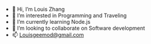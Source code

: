 - 👋 Hi, I’m Louis Zhang
- 👀 I’m interested in Programming and Traveling 
- 🌱 I’m currently learning Node.js
- 💞️ I’m looking to collaborate on Software development 
- 📫 Louisgeemod@gmail.com
<!---
louis-zhangxa/louis-zhangxa is a ✨ special ✨ repository because its `README.md` (this file) appears on your GitHub profile.
You can click the Preview link to take a look at your changes.
--->
